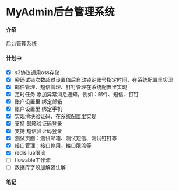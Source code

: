 # MyAdmin后台管理系统

#### 介绍

后台管理系统

#### 计划中

- [x] s3协议通用oss存储
- [x] 密码试错次数超过设置值后自动锁定账号指定时间，在系统配置里实现
- [x] 邮件管理、短信管理、钉钉管理在系统配置里实现
- [x] 定时任务 添加异常消息通知，例如：邮件、短信、钉钉
- [x] 账户设置里 绑定邮箱
- [x] 账户设置里 绑定手机
- [x] 实现滑块验证码，在系统配置里实现
- [x] 支持 邮箱验证码登录
- [x] 支持 短信验证码登录
- [x] 测试页面：测试邮箱、测试短信、测试钉钉等
- [x] 接口管理：接口停用、接口限流等
- [x] redis lua限流
- [ ] flowable工作流
- [ ] 数据库字段加解密注解

#### 笔记
